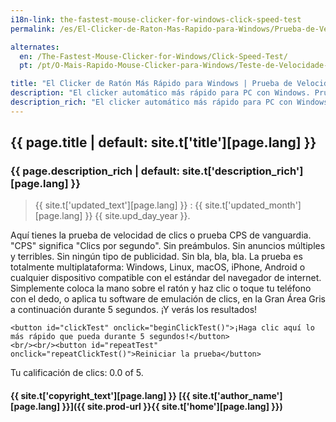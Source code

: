 ```yaml
---
i18n-link: the-fastest-mouse-clicker-for-windows-click-speed-test
permalink: /es/El-Clicker-de-Raton-Mas-Rapido-para-Windows/Prueba-de-Velocidad-de-Clic/

alternates:
  en: /The-Fastest-Mouse-Clicker-for-Windows/Click-Speed-Test/
  pt: /pt/O-Mais-Rapido-Mouse-Clicker-para-Windows/Teste-de-Velocidade-de-Clique/

title: "El Clicker de Ratón Más Rápido para Windows | Prueba de Velocidad de Clic"
description: "El clicker automático más rápido para PC con Windows. Prueba precisa y exacta de su velocidad de clic, adecuada tanto para manos humanas como para software de clic automático"
description_rich: "El clicker automático más rápido para PC con Windows. Prueba precisa y exacta de su velocidad de clic, adecuada tanto para manos humanas como para software de clic automático"
---
```


## {{ page.title | default: site.t['title'][page.lang] }}

### {{ page.description_rich | default: site.t['description_rich'][page.lang] }}

> {{ site.t['updated_text'][page.lang] }} : {{ site.t['updated_month'][page.lang] }} {{ site.upd_day_year }}.

Aquí tienes la prueba de velocidad de clics o prueba CPS de vanguardia. "CPS" significa "Clics por segundo". Sin preámbulos. Sin anuncios múltiples y terribles. Sin ningún tipo de publicidad. Sin bla, bla, bla.
La prueba es totalmente multiplataforma: Windows, Linux, macOS, iPhone, Android o cualquier dispositivo compatible con el estándar del navegador de internet.
Simplemente coloca la mano sobre el ratón y haz clic o toque tu teléfono con el dedo, o aplica tu software de emulación de clics, en la Gran Área Gris a continuación durante 5 segundos. ¡Y verás los resultados!


<p id="clickContainer">
<script>
var nClicks = 0;
var nTimer = null;
var clickButon = null;
var clickDivStars = null;
var clickDivStarsText = null;
window.onload = function() {
    clickButon = document.getElementById("clickTest");
    clickDivStars = document.getElementById("clickStars");
    clickDivStarsText = document.getElementById("clickStarsText");
}
repeatClickTest = function () {
    nClicks = 0;
    if (nTimer != null) {
        clearTimeout(nTimer);
        nTimer = null;
    }
    clickButon.textContent = "¡Haga clic aquí lo más rápido que pueda durante 5 segundos!";
    clickButon.onclick = beginClickTest;
    clickDivStars.setAttribute("class", "stars");
    clickDivStars.setAttribute("style", "--rating: 0.0;");
    clickDivStarsText.textContent = "Tu calificación de clics: 0.0 of 5.";
}
endClickTest = function() {
    clickButon.onclick = null;
    clickButon.textContent = "Su tasa de clics es " + (nClicks / 5.0) + " Clics Por Segundo (CPS).";
    var fStars = (nClicks / 5.0) / 10.0 * 4;
    if (fStars > 5.0)
        fStars = 5.0;
    fStars = fStars.toFixed(1);
    clickDivStars.setAttribute("class", "stars");
    clickDivStars.setAttribute("style", "--rating: " + fStars + ";");
    clickDivStarsText.textContent = "Tu calificación de clics: " + fStars + " of 5.";
}
beginClickTest = function() {
    ++nClicks;
    clickButon.textContent = "" + nClicks;

    if (nClicks == 1) {
        nTimer = setTimeout(endClickTest, 5000);
    }
}
</script>

    <button id="clickTest" onclick="beginClickTest()">¡Haga clic aquí lo más rápido que pueda durante 5 segundos!</button>
    <br/><br/><button id="repeatTest" onclick="repeatClickTest()">Reiniciar la prueba</button>
</p>

<p>
<div id="clickStars" class="stars" style="--rating: 0.0;" ></div>
<div id="clickStarsText" class="stars-alt">Tu calificación de clics: 0.0 of 5.</div>
</p>


#### {{ site.t['copyright_text'][page.lang] }} [{{ site.t['author_name'][page.lang] }}]({{ site.prod-url }}{{ site.t['home'][page.lang] }})
